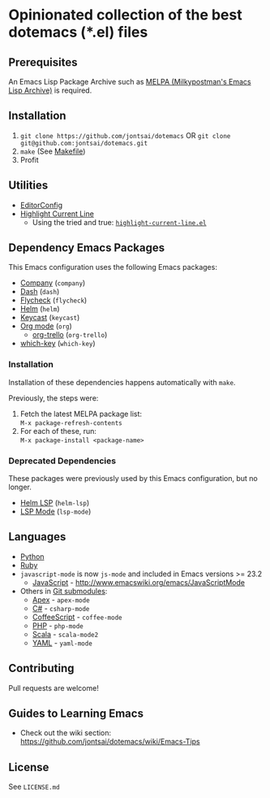 # Opinionated collection of the best dotemacs (*.el) files

## Prerequisites

An Emacs Lisp Package Archive such as [MELPA (Milkypostman's Emacs Lisp Archive)](https://melpa.org) is required.

## Installation

1. `git clone https://github.com/jontsai/dotemacs` OR `git clone git@github.com:jontsai/dotemacs.git`
1. `make` (See [Makefile](Makefile))
1. Profit

## Utilities

- [EditorConfig](https://editorconfig.org/)
- [Highlight Current Line](http://www.emacswiki.org/emacs/HighlightCurrentLine)
  - Using the tried and true: [`highlight-current-line.el`](http://www.emacswiki.org/emacs/highlight-current-line.el)

## Dependency Emacs Packages

This Emacs configuration uses the following Emacs packages:

- [Company](https://company-mode.github.io/) (`company`)
- [Dash](https://github.com/magnars/dash.el) (`dash`)
- [Flycheck](https://github.com/jontsai/emacs-flycheck) (`flycheck`)
- [Helm](https://github.com/emacs-helm/helm) (`helm`)
- [Keycast](https://github.com/jontsai/emacs-keycast) (`keycast`)
- [Org mode](https://orgmode.org/) (`org`)
  - [org-trello](http://org-trello.github.io/) (`org-trello`)
- [which-key](https://github.com/justbur/emacs-which-key) (`which-key`)

### Installation

Installation of these dependencies happens automatically with `make`.

Previously, the steps were:

1. Fetch the latest MELPA package list:  
   `M-x package-refresh-contents`
1. For each of these, run:  
   `M-x package-install <package-name>`

### Deprecated Dependencies

These packages were previously used by this Emacs configuration, but
no longer.

- [Helm LSP](https://github.com/jontsai/emacs-helm-lsp) (`helm-lsp`)
- [LSP Mode](https://github.com/emacs-lsp/lsp-mode) (`lsp-mode`)

## Languages

- [Python](https://www.python.org/)
- [Ruby](https://www.ruby-lang.org/)
- `javascript-mode` is now `js-mode` and included in Emacs versions >= 23.2
  - [JavaScript](https://en.wikipedia.org/wiki/JavaScript) - http://www.emacswiki.org/emacs/JavaScriptMode
- Others in [Git submodules](https://git-scm.com/book/en/v2/Git-Tools-Submodules):
  - [Apex](https://en.wikipedia.org/wiki/Salesforce.com#Apex) - `apex-mode`
  - [C#](https://en.wikipedia.org/wiki/C_Sharp_%28programming_language%29) - `csharp-mode`
  - [CoffeeScript](https://coffeescript.org/) - `coffee-mode`
  - [PHP](https://www.php.net/) - `php-mode`
  - [Scala](https://scala-lang.org/) - `scala-mode2`
  - [YAML](https://yaml.org/) - `yaml-mode`

## Contributing

Pull requests are welcome!

## Guides to Learning Emacs

- Check out the wiki section: https://github.com/jontsai/dotemacs/wiki/Emacs-Tips

## License

See `LICENSE.md`
